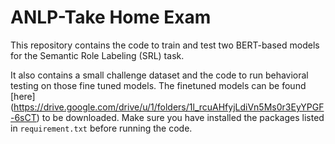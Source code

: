 # ANLP-Take Home Exam

This repository contains the code to train and test two BERT-based models for the Semantic Role Labeling (SRL) task.

It also contains a small challenge dataset and the code to run behavioral testing on those fine tuned models.
The finetuned models can be found [here] (https://drive.google.com/drive/u/1/folders/1l_rcuAHfyjLdiVn5Ms0r3EyYPGF-6sCT) to be downloaded.
Make sure you have installed the packages listed in `requirement.txt` before running the code.
